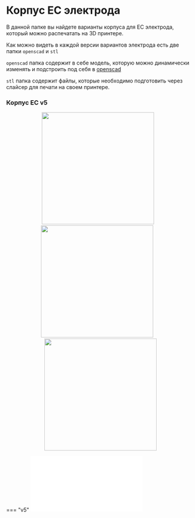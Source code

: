 # Корпус ЕС электрода

В данной папке вы найдете варианты корпуса для ЕС электрода, который можно распечатать на 3D принтере.

Как можно видеть в каждой версии вариантов электрода есть две папки `openscad` и `stl`

`openscad` папка содержит в себе модель, которую можно динамически изменять и подстроить под себя в [openscad](https://openscad.org/downloads.html)

`stl` папка содержит файлы, которые необходимо подготовить через слайсер для печати на своем принтере.

### Корпус EC v5

<div align="center">
<a href="v5/img/ec_2.jpg"><img src="v5/img/ec_2.jpg" width="300"></a>&emsp; <a href="v5/img/ec_1.jpg"><img src="v5/img/ec_1.jpg" width="300"></a> &emsp; <a href="v5/img/ec_3.jpg"><img src="v5/img/ec_3.jpg" width="300"></a>
</div>

=== "v5"
    ![EC electrod](../3d/assets/v5/ec-probe-body.stl)